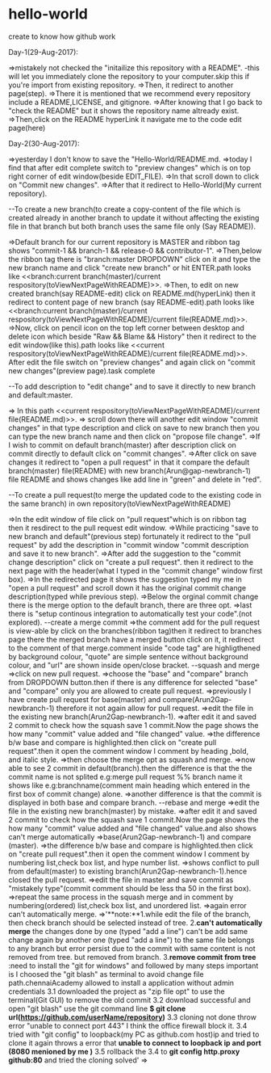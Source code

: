 # hello-world
create to know how github work

Day-1(29-Aug-2017):

=>mistakely not checked the "initailize this repository with a README".
  -this will let you immediately clone the repository to your computer.skip this if you're import from existing repository.
=>Then, it redirect to another page(step).
=>There it is mentioned that we recommend every repository include a README,LICENSE, and gitignore.
=>After knowing that I go back to "check the README" but it shows the repository name altready exist.
=>Then,click on the README hyperLink it navigate me to the code edit page(here)

Day-2(30-Aug-2017):

=>yesterday I don't know to save the "Hello-World/README.md.
=>today I find that after edit complete switch to "preview changes" which is on top right corner of edit window(beside EDIT_FILE).
=>In that scroll down to click on "Commit new changes".
=>After that it redirect to Hello-World(My current repository).

--To create a new branch(to create a copy-content of the file which is created already in another branch to update it without affecting the existing file in that branch but both branch uses the same file only (Say README)).

=>Default branch for our current repository is MASTER and ribbon tag shows "commit-1 && branch-1 && release-0 && contributor-1".
=>Then,below the ribbon tag there is "branch:master DROPDOWN" click on it and type the new branch name and click "create new branch" or hit ENTER.path looks like <<branch:current branch(master)/current respository(toViewNextPageWithREADME)>>.
=>Then, to edit on new created branch(say README-edit) click on README.md(hyperLink) then it redirect to content page of new branch (say README-edit).path looks like <<branch:current branch(master)/current respository(toViewNextPageWithREADME)/current file(README.md)>>.
=>Now, click on pencil icon on the top left corner between desktop and delete icon which beside "Raw && Blame && History" then it redirect to the edit window(like this).path looks like <<current respository(toViewNextPageWithREADME)/current file(README.md)>>.
After edit the file switch on "preview changes" and again click on "commit new changes"(preview page).task complete

--To add description to "edit change" and to save it directly to new branch and default:master.

=> In this path <<current respository(toViewNextPageWithREADME)/current file(README.md)>>.
=> scroll down there will another edit window "commit changes" in that type description and click on save to new branch then you can type the new branch name and then click on "propose file change".
=>If I wish to commit on default branch(master) after description click on commit directly to default click on "commit changes".
=>After click on save changes it redirect to "open a pull request" in that it compare the default branch(master) file(README) with new branch(Arun@gap-newbranch-1) file README and shows changes like add line in "green" and delete in "red".

--To create a pull request(to merge the updated code to the existing code in the same branch) in own repository(toViewNextPageWithREADME)

=>In the edit window of file click on "pull request"which is on ribbon tag then it resdirect to the pull request edit window.
=>While practicing "save to new branch and default"(previous step) fortunately it redirect to the "pull request" by add the description in "commit window "commit description and save it to new branch".
=>After add the suggestion to the "commit change description" click on "create a pull request". then it redirect to the next page with the header(what I typed in the "commit change" window first box).
=>In the redirected page it shows the suggestion typed my me  in "open a pull request" and scroll down it has the original commit change description(typed while previous step).
=>Below the orginal commit change there is the merge option to the default branch, there are three opt.
=>last there is "setup continous integration to automatically test your code".(not explored). 
--create a merge commit
=>the comment add for the pull request is view-able by click on the branches(ribbon tag)then it redirect to branches page there the merged branch have a merged button click on it, it redirect to the comment of that merge.comment inside "code tag" are highligthened by background colour, "quote" are simple sentence without background colour, and "url" are shown inside open/close bracket.
--squash and merge
=>click on new pull request.
=>choose the "base" and "compare" branch from DROPDOWN button.then if there is any difference for selected "base" and "compare" only you are allowed to create pull request.
=>previously I have create pull request for base(master) and compare(Arun2Gap-newbranch-1) therefore it not again allow for pull request.
=>edit the file in the existing new branch(Arun2Gap-newbranch-1).
=>after edit it and saved 2 commit to check how the squash save 1 commit.Now the page shows the how many "commit" value added and "file changed" value.
=>the difference b/w base and compare is highlighted.then click on "create pull request".then it open the comment window I comment by heading ,bold, and italic style.
=>then choose the merge opt as squash and merge.
=>now able to see 2 commit in default(branch).then the difference is that the the commit name is not splited e.g:merge pull request %% branch name it shows like e.g:branchname(comment main heading which entered in the first box of commit change) alone.
=>another difference is that the commit is displayed in both base and compare branch. 
--rebase and merge
=>edit the file in the existing new branch(master) by mistake.
=>after edit it and saved 2 commit to check how the squash save 1 commit.Now the page shows the how many "commit" value added and "file changed" value.and also shows can't merge automatically
=>base(Arun2Gap-newbranch-1) and compare (master).
=>the difference b/w base and compare is highlighted.then click on "create pull request".then it open the comment window I comment by 
numbering list,check box list, and hype number list.
=>shows conflict to pull from default(master) to existing branch(Arun2Gap-newbranch-1).hence closed the pull request.
=>edit the file in master and save commit as "mistakely type"(commit comment should be less tha 50 in the first box).
=>repeat the same process in the squash merge and in comment by numbering(ordered) list,check box list, and  unordered list.
=>again error can't automatically merge.
=>'**note:**1.while edit the file of the branch, then check branch should be selected instead of tree.
2.**can't automatically merge** the changes done by one (typed "add a line") can't be add same change again by another one (typed "add a line") to the same file belongs to any branch but error persist due to the commit with same content is not removed from tree. but removed from branch.
3.**remove commit from tree** :need to install the "git for windows" and followed by many steps important is I choosed the "git blash" as terminal to avoid change file path.chennaiAcademy allowed to install a application without admin credentials
3.1 downloaded the project as "zip file opt" to use the terminal(Git GUI) to remove the old commit
3.2 download successful and open "git blash" use the git command line **$ git clone url(https://github.com/userName/repository)**
3.3 cloning not done throw error "unable to connect port 443" I think the office firewall block it.
3.4 tried with "git config" to loopback(my PC as github.com host)ip and tried to clone it again throws a error that **unable to connect to loopback ip and port (8080 menioned by me )**
3.5 rollback the 3.4 to **git config http.proxy github:80** and tried the cloning solved'
=>
